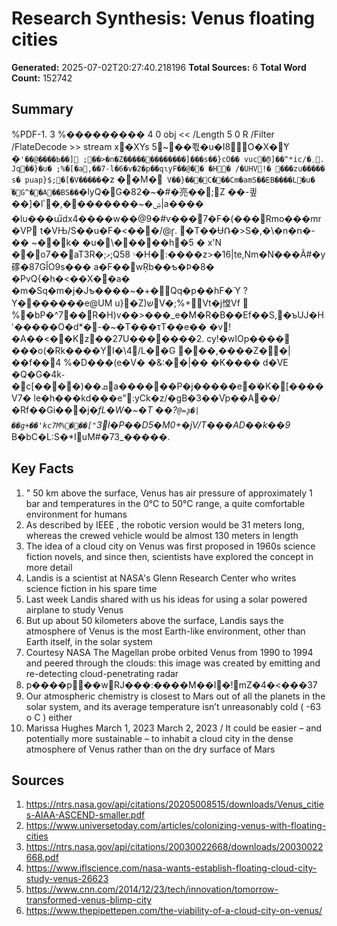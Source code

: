 # Research Synthesis: Venus floating cities

**Generated:** 2025-07-02T20:27:40.218196
**Total Sources:** 6
**Total Word Count:** 152742

## Summary

%PDF-1. 3 %��������� 4 0 obj << /Length 5 0 R /Filter /FlateDecode >> stream x�XYs 5~ׯ��쬓�u�I8O�X�̃Y �`'��@����Ь��] ;��>�n�Z�����ֻ��������]���s��}cO�� vuc�ެ@]��^*ic/�ˌ. Jq��}�u� ;%�[�a,��7-l�6�v�2�p��qɩyF��@�� �H� /�UHV!� ���zu����� s� puap}$;�[�V�����`�z ��M�` V��}���C�ᫎ��Cm�amS��EB����L�u� ֞�G^��A��BS��`�lyQ�G�82�~�#�亮��;Z ��-킢��]�lۺ�~��������,�ٴ|a���� �lu���ա̎dx4����w��@9�#v���7�F�(���Rmo���mr�VP t�VЊ/S��u�F�<���/@ɼ. �T��ɄՌ�>S�,�\�n�ո�-�� ~��k� �u�\�����h�5 � x'N ��o7��aT3R�;ޅ;Q5۽ 8�H�:����z>�16|te,Nm�N���Ã#�y䃎�87GǏO9s��� a�F��wŖb��ƅ�Ϸ�8� �PvQ{�h�<��X��a� �m�Sq�m�j�Jƅ����~�+�Qq�p��hF�Ύ ?Y�������e@UM u}�Z)שV�;%+Vt�j憆Vf  %�bP�^7��R�H)v��>���_e�M�R�B��Ef��S,�ъUJ�Hՙ�����O�d*�-�~�T���τT��e�� �v!�A��<��Kٌz��27U�������2. cy!�wIOp���� ���o(�Rk����YI�\4/L��G ���,����Z��|��f��4 %�D���(e�V� �&:��|�� �K���� d�VE �Q�G�4k֊�c[����)��ܩa������P�j�����e�ۨ�K�[����V7� le�h���kd���e":yCk�z/�gB�3��V֘p��A��/�Rf��Gi���j�*fL�W�~�T ��?`@=ҙ�|��g+��'kc7M%���["`3*I�P��D5�M0+�jV/T���AD�*�k��9* B�bC�L:S�*IuM#�73_�����.

## Key Facts

1. " 50 km above the surface, Venus has air pressure of approximately 1 bar and temperatures in the 0°C to 50°C range, a quite comfortable environment for humans
2. As described by IEEE , the robotic version would be 31 meters long, whereas the crewed vehicle would be almost 130 meters in length
3. The idea of a cloud city on Venus was first proposed in 1960s science fiction novels, and since then, scientists have explored the concept in more detail
4. Landis is a scientist at NASA's Glenn Research Center who writes science fiction in his spare time
5. Last week Landis shared with us his ideas for using a solar powered airplane to study Venus
6. But up about 50 kilometers above the surface, Landis says the atmosphere of Venus is the most Earth-like environment, other than Earth itself, in the solar system
7. Courtesy NASA The Magellan probe orbited Venus from 1990 to 1994 and peered through the clouds: this image was created by emitting and re-detecting cloud-penetrating radar
8. p����p��wRJ���:����M��I�!mZ�4�<���37
9. Our atmospheric chemistry is closest to Mars out of all the planets in the solar system, and its average temperature isn’t unreasonably cold ( -63 o C ) either
10. Marissa Hughes March 1, 2023 March 2, 2023 / It could be easier – and potentially more sustainable – to inhabit a cloud city in the dense atmosphere of Venus rather than on the dry surface of Mars

## Sources

1. https://ntrs.nasa.gov/api/citations/20205008515/downloads/Venus_cities-AIAA-ASCEND-smaller.pdf
2. https://www.universetoday.com/articles/colonizing-venus-with-floating-cities
3. https://ntrs.nasa.gov/api/citations/20030022668/downloads/20030022668.pdf
4. https://www.iflscience.com/nasa-wants-establish-floating-cloud-city-study-venus-26623
5. https://www.cnn.com/2014/12/23/tech/innovation/tomorrow-transformed-venus-blimp-city
6. https://www.thepipettepen.com/the-viability-of-a-cloud-city-on-venus/

